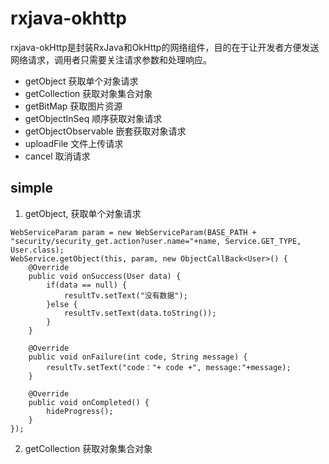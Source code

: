 # rxjava-okhttp
rxjava-okHttp是封装RxJava和OkHttp的网络组件，目的在于让开发者方便发送网络请求，调用者只需要关注请求参数和处理响应。

- getObject 获取单个对象请求
- getCollection 获取对象集合对象
- getBitMap 获取图片资源
- getObjectInSeq  顺序获取对象请求
- getObjectObservable 嵌套获取对象请求
- uploadFile  文件上传请求
- cancel 取消请求

## simple
1. getObject, 获取单个对象请求
```
WebServiceParam param = new WebServiceParam(BASE_PATH + "security/security_get.action?user.name="+name, Service.GET_TYPE, User.class);
WebService.getObject(this, param, new ObjectCallBack<User>() {
    @Override
    public void onSuccess(User data) {
        if(data == null) {
            resultTv.setText("没有数据");
        }else {
            resultTv.setText(data.toString());
        }
    }

    @Override
    public void onFailure(int code, String message) {
        resultTv.setText("code："+ code +", message:"+message);
    }

    @Override
    public void onCompleted() {
        hideProgress();
    }
});
```
2. getCollection 获取对象集合对象
```

```
